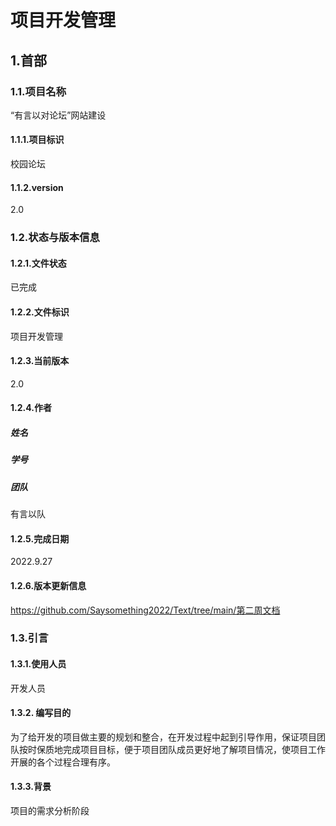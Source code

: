 # 项目开发管理
## 1.首部
### 1.1.项目名称
“有言以对论坛”网站建设
#### 1.1.1.项目标识
校园论坛
#### 1.1.2.version
2.0
### 1.2.状态与版本信息

#### 1.2.1.文件状态
已完成
#### 1.2.2.文件标识
项目开发管理
#### 1.2.3.当前版本
2.0 
#### 1.2.4.作者

##### 姓名

##### 学号

##### 团队
有言以队
#### 1.2.5.完成日期
2022.9.27
#### 1.2.6.版本更新信息
https://github.com/Saysomething2022/Text/tree/main/第二周文档
### 1.3.引言
#### 1.3.1.使用人员
开发人员
#### 1.3.2. 编写目的
为了给开发的项目做主要的规划和整合，在开发过程中起到引导作用，保证项目团队按时保质地完成项目目标，便于项目团队成员更好地了解项目情况，使项目工作开展的各个过程合理有序。
#### 1.3.3.背景
项目的需求分析阶段



